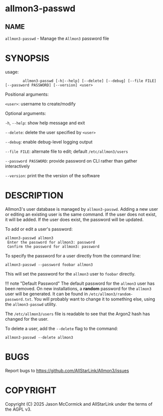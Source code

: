 # allmon3-passwd

## NAME

`allmon3-passwd` - Manage the `Allmon3` password file

# SYNOPSIS

usage: 

```
        allmon3-passwd [-h|--help] [--delete] [--debug] [--file FILE] [--password PASSWORD] [--version] <user>
```

Positional arguments:

`<user>`: username to create/modify

Optional arguments:

`-h`, `--help`: show help message and exit

`--delete`: delete the user specified by `<user>`

`--debug`: enable debug-level logging output

`--file FILE`: alternate file to edit; default `/etc/allmon3/users`

`--password PASSWORD`: provide password on CLI rather than gather interactively

`--version`: print the the version of the software

# DESCRIPTION

Allmon3's user database is managed by `allmon3-passwd`. Adding a new user or editing an existing user is the same command. If the user does not exist, it will be added. If the user does exist, the password will be updated.

To add or edit a user's password:

```
allmon3-passwd allmon3
 Enter the password for allmon3: password
 Confirm the password for allmon3: password
```

To specify the password for a user directly from the command line:

```
allmon3-passwd --password foobar allmon3
```

This will set the password for the `allmon3` user to `foobar` directly.


!!! note "Default Password"
    The default password for the `allmon3` user has been removed. On new installations, a **random** password for the `allmon3` user will be generated. It can be found in `/etc/allmon3/random-password.txt`. You will probably want to change it to something else, using the `allmon3-passwd` utility.

The `/etc/allmon3/users` file is readable to see that the Argon2 hash has changed for the user.

To delete a user, add the `--delete` flag to the command:

```
allmon3-passwd --delete allmon3
```

# BUGS

Report bugs to https://github.com/AllStarLink/Allmon3/issues

# COPYRIGHT

Copyright (C) 2025 Jason McCormick and AllStarLink under the terms of the AGPL v3.